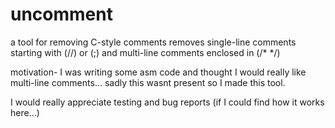 # uncomment
a tool for removing C-style comments
removes single-line comments starting with (//) or (;) and multi-line comments enclosed in (/* */)

motivation- I was writing some asm code and thought I would really like multi-line comments... sadly this wasnt present so I made this tool.

I would really appreciate testing and bug reports (if I could find how it works here...)
